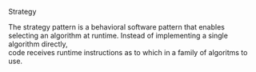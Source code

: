 Strategy

The strategy pattern is a behavioral software pattern that enables  
selecting an algorithm at runtime. Instead of implementing a single algorithm directly,  
code receives runtime instructions as to which in a family of algoritms to use.  
